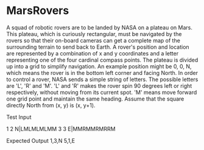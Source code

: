 # MarsRovers 
A squad of robotic rovers are to be landed by NASA on a plateau on Mars. This plateau, which is curiously rectangular, must be navigated by the rovers so that their on-board cameras can get a complete map of the surrounding terrain to send back to Earth.
A rover's position and location are represented by a combination of x and y coordinates and a letter representing one of the four cardinal compass points. The plateau is divided up into a grid to simplify navigation. An example position might be 0, 0, N, which means the rover is in the bottom left corner and facing North.
In order to control a rover, NASA sends a simple string of letters. The possible letters are 'L', 'R' and 'M'. 'L' and 'R' makes the rover spin 90 degrees left or right respectively, without moving from its current spot. 'M' means move forward one grid point and maintain the same heading.
Assume that the square directly North from (x, y) is (x, y+1).


Test Input

1 2 N|LMLMLMLMM
3 3 E|MMRMMRMRRM


Expected Output
1,3,N
5,1,E

